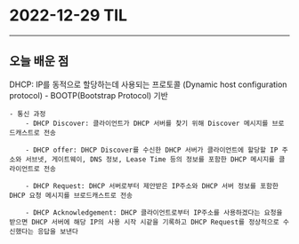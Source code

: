 # 2022-12-29 TIL

---

## 오늘 배운 점

DHCP: IP를 동적으로 할당하는데 사용되는 프로토콜 (Dynamic host configuration protocol)
    - BOOTP(Bootstrap Protocol) 기반

    - 통신 과정
        - DHCP Discover: 클라이언트가 DHCP 서버를 찾기 위해 Discover 메시지를 브로드캐스트로 전송

        - DHCP offer: DHCP Discover를 수신한 DHCP 서버가 클라이언트에 할당할 IP 주소와 서브넷, 게이트웨이, DNS 정보, Lease Time 등의 정보를 포함한 DHCP 메시지를 클라이언트로 전송

        - DHCP Request: DHCP 서버로부터 제안받은 IP주소와 DHCP 서버 정보를 포함한 DHCP 요청 메시지를 브로드캐스트로 전송

        - DHCP Acknowledgement: DHCP 클라이언트로부터 IP주소를 사용하겠다는 요청을 받으면 DHCP 서버에 해당 IP의 사용 시작 시같을 기록하고 DHCP Request를 정상적으로 수신했다는 응답을 보낸다